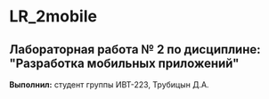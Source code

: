 # LR_2mobile  
## Лабораторная работа № 2 по дисциплине: "Разработка мобильных приложений"  
**Выполнил:** студент группы ИВТ-223, Трубицын Д.А.  
